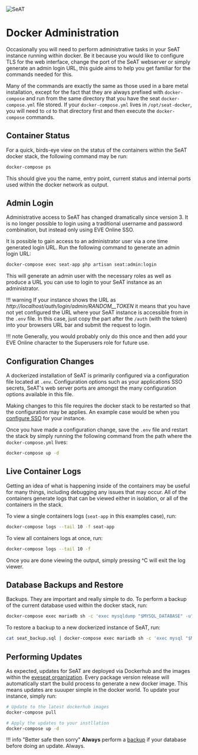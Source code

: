 ![SeAT](https://i.imgur.com/aPPOxSK.png)

# Docker Administration

Occasionally you will need to perform administrative tasks in your SeAT instance running within docker. Be it because you would like to configure TLS for the web interface, change the port of the SeAT webserver or simply generate an admin login URL, this guide aims to help you get familiar for the commands needed for this.

Many of the commands are exactly the same as those used in a bare metal installation, except for the fact that they are always prefixed with `docker-compose` and run from the same directory that you have the seat `docker-compose.yml` file stored. If your `docker-compose.yml` lives in `/opt/seat-docker`, you will need to `cd` to that directory first and then execute the `docker-compose` commands.

## Container Status

For a quick, birds-eye view on the status of the containers within the SeAT docker stack, the following command may be run:

```bash
docker-compose ps
```

This should give you the name, entry point, current status and internal ports used within the docker network as output.

## Admin Login

Administrative access to SeAT has changed dramatically since version 3. It is no longer possible to login using a traditional username and password combination, but instead only using EVE Online SSO. 

It is possible to gain access to an administrator user via a one time generated login URL. Run the following command to generate an admin login URL:

```bash
docker-compose exec seat-app php artisan seat:admin:login
```

This will generate an admin user with the necessary roles as well as produce a URL you can use to login to your SeAT instance as an administrator.

!!! warning
    If your instance shows the URL as *http://localhost/auth/login/admin/RANDOM__TOKEN* it means that you have not yet configured the URL where your SeAT instance is accessible from in the `.env` file. In this case, just copy the part after the `/auth` (with the token) into your browsers URL bar and submit the request to login.

!!! note
    Generally, you would probably only do this once and then add your EVE Online character to the Superusers role for future use.

## Configuration Changes

A dockerized installation of SeAT is primarily configured via a configuration file located at `.env`. Configuration options such as your applications SSO secrets, SeAT's web server ports are amongst the many configuration options available in this file.

Making changes to this file requires the docker stack to be restarted so that the configuration may be applies. An example case would be when you [configure SSO](/guides/installation/basic_installation/esi) for your instance.

Once you have made a configuration change, save the `.env` file and restart the stack by simply running the following command from the path where the `docker-compose.yml` lives:

```bash
docker-compose up -d
```

## Live Container Logs

Getting an idea of what is happening inside of the containers may be useful for many things, including debugging any issues that may occur. All of the containers generate logs that can be viewed either in isolation, or all of the containers in the stack.

To view a single containers logs (`seat-app` in this examples case), run:

```bash
docker-compose logs --tail 10 -f seat-app
```

To view all containers logs at once, run:

```bash
docker-compose logs --tail 10 -f 
```

Once you are done viewing the output, simply pressing ^C will exit the log viewer.

## Database Backups and Restore

Backups. They are important and really simple to do. To perform a backup of the current database used within the docker stack, run:

```bash
docker-compose exec mariadb sh -c 'exec mysqldump "$MYSQL_DATABASE" -u"$MYSQL_USER" -p"$MYSQL_PASSWORD"' > seat_backup.sql
```

To restore a backup to a new dockerized instance of SeAT, run:

```bash
cat seat_backup.sql | docker-compose exec mariadb sh -c 'exec mysql "$MYSQL_DATABASE" -u"$MYSQL_USER" -p"$MYSQL_PASSWORD"'
```

## Performing Updates

As expected, updates for SeAT are deployed via Dockerhub and the images within the [eveseat organization](https://hub.docker.com/u/eveseat/dashboard/). Every package version release will automatically start the build process to generate a new docker image. This means updates are suuuper simple in the docker world. To update your instance, simply run:

```bash
# Update to the latest dockerhub images
docker-compose pull

# Apply the updates to your instllation
docker-compose up -d
```

!!! info "Better safe then sorry"
    **Always** perform a [backup](#database-backups-and-restore) if your database before doing an update. Always.
